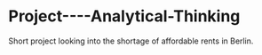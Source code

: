 # Project----Analytical-Thinking
Short project looking into the shortage of affordable rents in Berlin.
